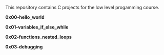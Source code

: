 This repository contains C projects for the low level progamming course.

**0x00-hello_world**

**0x01-variables_if_else_while**

**0x02-functions_nested_loops**

**0x03-debugging**


